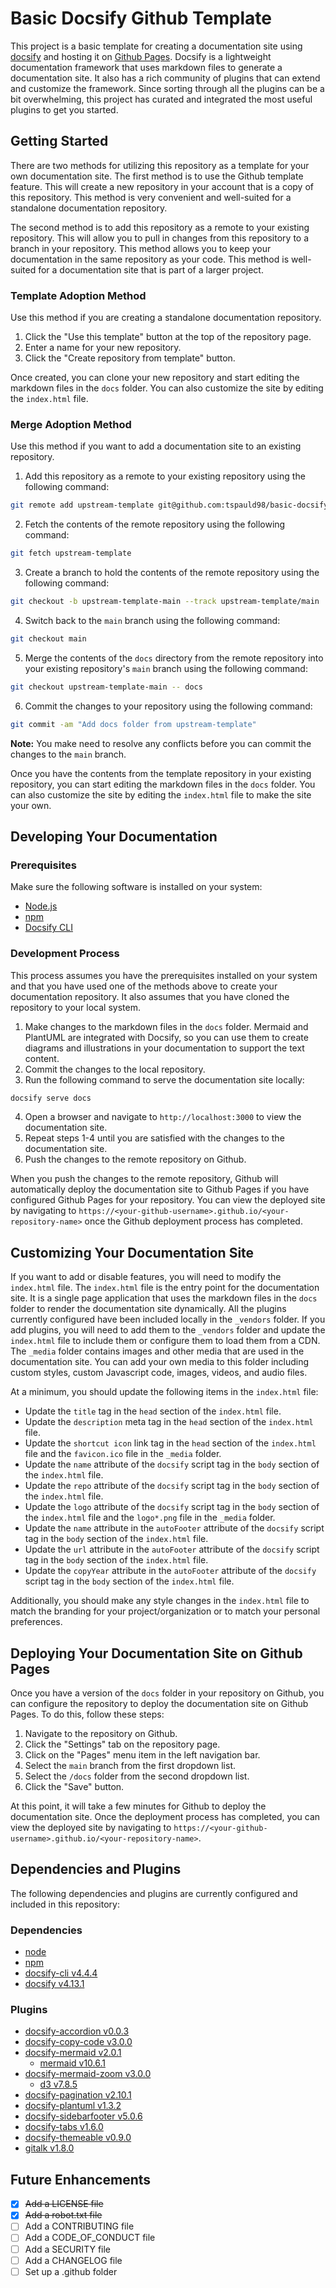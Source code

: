 # Basic Docsify Github Template

This project is a basic template for creating a documentation site using [docsify](https://docsify.js.org/#/) and hosting it on [Github Pages](https://pages.github.com/). Docsify is a lightweight documentation framework that uses markdown files to generate a documentation site. It also has a rich community of plugins that can extend and customize the framework. Since sorting through all the plugins can be a bit overwhelming, this project has curated and integrated the most useful plugins to get you started.

## Getting Started

There are two methods for utilizing this repository as a template for your own documentation site. The first method is to use the Github template feature. This will create a new repository in your account that is a copy of this repository. This method is very convenient and well-suited for a standalone documentation repository.

The second method is to add this repository as a remote to your existing repository. This will allow you to pull in changes from this repository to a branch in your repository. This method allows you to keep your documentation in the same repository as your code. This method is well-suited for a documentation site that is part of a larger project.

### Template Adoption Method

Use this method if you are creating a standalone documentation repository.

1. Click the "Use this template" button at the top of the repository page.
2. Enter a name for your new repository.
3. Click the "Create repository from template" button.

Once created, you can clone your new repository and start editing the markdown files in the `docs` folder. You can also customize the site by editing the `index.html` file.

### Merge Adoption Method

Use this method if you want to add a documentation site to an existing repository.

1. Add this repository as a remote to your existing repository using the following command:

```bash
git remote add upstream-template git@github.com:tspauld98/basic-docsify-gh-template.git
```

2. Fetch the contents of the remote repository using the following command:

```bash
git fetch upstream-template
```

3. Create a branch to hold the contents of the remote repository using the following command:

```bash
git checkout -b upstream-template-main --track upstream-template/main
```

4. Switch back to the `main` branch using the following command:

```bash
git checkout main
```

5. Merge the contents of the `docs` directory from the remote repository into your existing repository's `main` branch using the following command:

```bash
git checkout upstream-template-main -- docs
```

6. Commit the changes to your repository using the following command:

```bash
git commit -am "Add docs folder from upstream-template"
```

**Note:** You make need to resolve any conflicts before you can commit the changes to the `main` branch.

Once you have the contents from the template repository in your existing repository, you can start editing the markdown files in the `docs` folder. You can also customize the site by editing the `index.html` file to make the site your own.

## Developing Your Documentation

### Prerequisites

Make sure the following software is installed on your system:

- [Node.js](https://nodejs.org/en/)
- [npm](https://www.npmjs.com/)
- [Docsify CLI](https://docsify.js.org/#/quickstart?id=quick-start)

### Development Process

This process assumes you have the prerequisites installed on your system and that you have used one of the methods above to create your documentation repository.  It also assumes that you have cloned the repository to your local system.

1. Make changes to the markdown files in the `docs` folder.  Mermaid and PlantUML are integrated with Docsify, so you can use them to create diagrams and illustrations in your documentation to support the text content.
2. Commit the changes to the local repository.
3. Run the following command to serve the documentation site locally:

```bash
docsify serve docs
```

4. Open a browser and navigate to `http://localhost:3000` to view the documentation site.
5. Repeat steps 1-4 until you are satisfied with the changes to the documentation site.
6. Push the changes to the remote repository on Github.

When you push the changes to the remote repository, Github will automatically deploy the documentation site to Github Pages if you have configured Github Pages for your repository. You can view the deployed site by navigating to `https://<your-github-username>.github.io/<your-repository-name>` once the Github deployment process has completed.

## Customizing Your Documentation Site

If you want to add or disable features, you will need to modify the `index.html` file.  The `index.html` file is the entry point for the documentation site.  It is a single page application that uses the markdown files in the `docs` folder to render the documentation site dynamically.  All the plugins currently configured have been included locally in the `_vendors` folder.  If you add plugins, you will need to add them to the `_vendors` folder and update the `index.html` file to include them or configure them to load them from a CDN.  The `_media` folder contains images and other media that are used in the documentation site.  You can add your own media to this folder including custom styles, custom Javascript code, images, videos, and audio files.

At a minimum, you should update the following items in the `index.html` file:

- Update the `title` tag in the `head` section of the `index.html` file.
- Update the `description` meta tag in the `head` section of the `index.html` file.
- Update the `shortcut icon` link tag in the `head` section of the `index.html` file and the `favicon.ico` file in the `_media` folder.
- Update the `name` attribute of the `docsify` script tag in the `body` section of the `index.html` file.
- Update the `repo` attribute of the `docsify` script tag in the `body` section of the `index.html` file.
- Update the `logo` attribute of the `docsify` script tag in the `body` section of the `index.html` file and the `logo*.png` file in the `_media` folder.
- Update the `name` attribute in the `autoFooter` attribute of the `docsify` script tag in the `body` section of the `index.html` file.
- Update the `url` attribute in the `autoFooter` attribute of the `docsify` script tag in the `body` section of the `index.html` file.
- Update the `copyYear` attribute in the `autoFooter` attribute of the `docsify` script tag in the `body` section of the `index.html` file.

Additionally, you should make any style changes in the `index.html` file to match the branding for your project/organization or to match your personal preferences.

## Deploying Your Documentation Site on Github Pages

Once you have a version of the `docs` folder in your repository on Github, you can configure the repository to deploy the documentation site on Github Pages.  To do this, follow these steps:

1. Navigate to the repository on Github.
2. Click the "Settings" tab on the repository page.
3. Click on the "Pages" menu item in the left navigation bar.
4. Select the `main` branch from the first dropdown list.
5. Select the `/docs` folder from the second dropdown list.
6. Click the "Save" button.

At this point, it will take a few minutes for Github to deploy the documentation site.  Once the deployment process has completed, you can view the deployed site by navigating to `https://<your-github-username>.github.io/<your-repository-name>`.

## Dependencies and Plugins

The following dependencies and plugins are currently configured and included in this repository:

### Dependencies

- [node](https://nodejs.org/en/)
- [npm](https://www.npmjs.com/)
- [docsify-cli v4.4.4](https://cli.docsifyjs.org/#/)
- [docsify v4.13.1](https://docsify.js.org/#/)

### Plugins

- [docsify-accordion v0.0.3](https://www.npmjs.com/package/docsify-accordion)
- [docsify-copy-code v3.0.0](https://www.npmjs.com/package/docsify-copy-code)
- [docsify-mermaid v2.0.1](https://www.npmjs.com/package/docsify-mermaid)
  - [mermaid v10.6.1](https://mermaid.js.org/intro/)
- [docsify-mermaid-zoom v3.0.0](https://www.npmjs.com/package/docsify-mermaid-zoom)
  - [d3 v7.8.5](https://d3js.org/)
- [docsify-pagination v2.10.1](https://www.npmjs.com/package/docsify-pagination)
- [docsify-plantuml v1.3.2](https://www.npmjs.com/package/docsify-plantuml)
- [docsify-sidebarfooter v5.0.6](https://www.npmjs.com/package/@markbattistella/docsify-sidebarfooter)
- [docsify-tabs v1.6.0](https://www.npmjs.com/package/docsify-tabs)
- [docsify-themeable v0.9.0](https://www.npmjs.com/package/docsify-themeable)
- [gitalk v1.8.0](https://www.npmjs.com/package/gitalk)

## Future Enhancements

- [x] ~~Add a LICENSE file~~
- [x] ~~Add a robot.txt file~~
- [ ] Add a CONTRIBUTING file
- [ ] Add a CODE_OF_CONDUCT file
- [ ] Add a SECURITY file
- [ ] Add a CHANGELOG file
- [ ] Set up a .github folder
